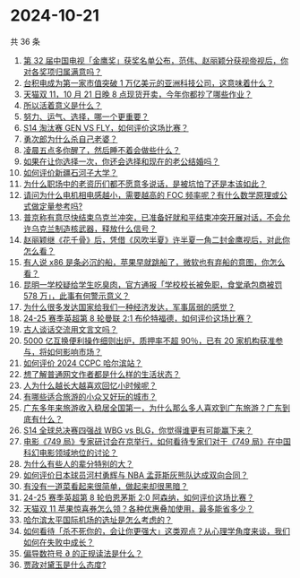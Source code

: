 # 2024-10-21

共 36 条

<!-- BEGIN ZHIHUVIDEO -->
<!-- 最后更新时间 Mon Oct 21 2024 06:12:48 GMT+0800 (China Standard Time) -->
1. [第 32 届中国电视「金鹰奖」获奖名单公布，范伟、赵丽颖分获视帝视后，你对各奖项归属满意吗？](https://www.zhihu.com/question/1498291403)
1. [台积电成为第一家市值突破 1 万亿美元的亚洲科技公司，这意味着什么？](https://www.zhihu.com/question/1242528316)
1. [天猫双 11，10 月 21 日晚 8 点现货开卖，今年你都抄了哪些作业？](https://www.zhihu.com/question/1170521848)
1. [所以活着意义是什么？](https://www.zhihu.com/question/823997382)
1. [努力、运气、选择，哪一个更重要？](https://www.zhihu.com/question/667491084)
1. [S14 淘汰赛 GEN VS FLY，如何评价这场比赛？](https://www.zhihu.com/question/1494747096)
1. [勇次郎为什么杀自己老婆？](https://www.zhihu.com/question/405434375)
1. [凌晨五点多你醒了，然后睡不着会做些什么？](https://www.zhihu.com/question/1223870545)
1. [如果在让你选择一次，你还会选择和现在的老公结婚吗？](https://www.zhihu.com/question/870094279)
1. [如何评价新疆石河子大学？](https://www.zhihu.com/question/22652013)
1. [为什么职场中的老资历们都不愿意多说话，是被坑怕了还是本该如此？](https://www.zhihu.com/question/726183855)
1. [请问为什么电机相电感越小，需要越高的 FOC 频率呢？有什么数学原理或公式做定量参考吗?](https://www.zhihu.com/question/483452818)
1. [普京称有意尽快结束乌克兰冲突，已准备好就和平结束冲突开展对话，不会允许乌克兰制造核武器，释放什么信号？](https://www.zhihu.com/question/1346996025)
1. [赵丽颖继《花千骨》后，凭借《风吹半夏》许半夏一角二封金鹰视后，对此你怎么看？](https://www.zhihu.com/question/1504316072)
1. [有人说 x86 是条必沉的船，苹果早就跳船了，微软也有弃船的意图，你怎么看？](https://www.zhihu.com/question/1310260646)
1. [昆明一学校疑给学生吃臭肉，官方通报「学校校长被免职，食堂承包商被罚 578 万」，此事有何警示意义？](https://www.zhihu.com/question/1406966978)
1. [为什么很多发达国家给我们一种经济发达，军事孱弱的感觉？](https://www.zhihu.com/question/1343873304)
1. [24-25 赛季英超第 8 轮曼联 2:1 布伦特福德，如何评价这场比赛？](https://www.zhihu.com/question/1404644731)
1. [古人谈话交流用文言文吗？](https://www.zhihu.com/question/35937776)
1. [5000 亿互换便利操作细则出炉，质押率不超 90％，已有 20 家机构获准参与，将如何影响市场？](https://www.zhihu.com/question/1243651155)
1. [如何评价 2024 CCPC 哈尔滨站？](https://www.zhihu.com/question/860811960)
1. [想了解普通网文作者都是什么样的生活状态？](https://www.zhihu.com/question/648334767)
1. [人为什么越长大越喜欢回忆小时候呢？](https://www.zhihu.com/question/1203742133)
1. [有哪些适合旅游的小众又好玩的城市？](https://www.zhihu.com/question/661861197)
1. [广东多年来旅游收入稳居全国第一，为什么那么多人喜欢到广东旅游？广东到底有什么？](https://www.zhihu.com/question/668139304)
1. [S14 全球总决赛四强战 WBG vs BLG，你觉得谁更有可能赢下来？](https://www.zhihu.com/question/1408268393)
1. [电影《749 局》专家研讨会在京举行，如何看待专家们对于《749 局》在中国科幻电影领域地位的讨论？](https://www.zhihu.com/question/820194322)
1. [为什么有些人的辈分特别的大？](https://www.zhihu.com/question/290276190)
1. [如何评价日本球员河村勇辉与 NBA 孟菲斯灰熊队达成双向合同？](https://www.zhihu.com/question/1444985084)
1. [有没有一道菜看起来很简单，做起来却很黑暗？](https://www.zhihu.com/question/804216701)
1. [24-25 赛季英超第 8 轮伯恩茅斯 2:0 阿森纳，如何评价这场比赛？](https://www.zhihu.com/question/1414605930)
1. [天猫双 11 苹果惊喜券怎么领？各种优惠叠加使用，最多能省多少？](https://www.zhihu.com/question/1073064578)
1. [哈尔滨太平国际机场的选址是怎么考虑的？](https://www.zhihu.com/question/605660147)
1. [如何看待「杀不死你的，会让你更强大」这类观点？从心理学角度来谈，我们如何在失败中成长？](https://www.zhihu.com/question/790905749)
1. [偏导数符号 ∂ 的正规读法是什么？](https://www.zhihu.com/question/22355447)
1. [贾政对黛玉是什么态度?](https://www.zhihu.com/question/611173441)
<!-- END ZHIHUVIDEO -->
